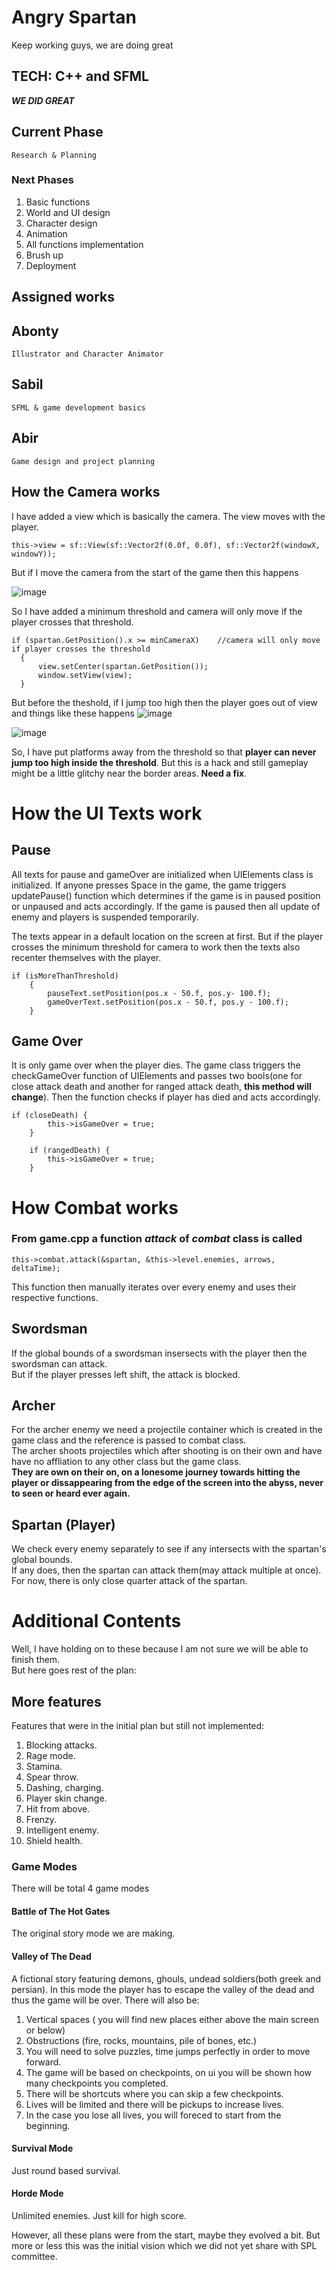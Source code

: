 # Angry Spartan
Keep working guys, we are doing great

## TECH: C++ and SFML

***WE DID GREAT***

## Current Phase
```
Research & Planning
```
### Next Phases
1) Basic functions
2) World and UI design
3) Character design
4) Animation
5) All functions implementation
6) Brush up
7) Deployment

## Assigned works  
 ## Abonty
 ```
 Illustrator and Character Animator
 ```
 ## Sabil
 ```
 SFML & game development basics
 ```
 ## Abir
 ```
 Game design and project planning
 ```
 
 
 ## How the Camera works
 
 I have added a view which is basically the camera. The view moves with the player.
  ```
  this->view = sf::View(sf::Vector2f(0.0f, 0.0f), sf::Vector2f(windowX, windowY));
  ```
  But if I move the camera from the start of the game then this happens
  
  ![image](https://user-images.githubusercontent.com/72934078/127184449-feb2a7f0-46b5-4cc3-9f3d-d6f5da86863c.png)
  
  So I have added a minimum threshold and camera will only move if the player crosses that threshold.
  
  ```
  if (spartan.GetPosition().x >= minCameraX)	//camera will only move if player crosses the threshold
	{
		view.setCenter(spartan.GetPosition());
		window.setView(view);
	}
 ```
But before the theshold, if I jump too high then the player goes out of view and things like these happens
![image](https://user-images.githubusercontent.com/72934078/127185111-8dca0a33-2161-4d0c-98bb-713ecad14544.png)

![image](https://user-images.githubusercontent.com/72934078/127185138-e03ac7b9-7959-453c-baee-18c2f6989c96.png)

So, I have put platforms away from the threshold so that **player can never jump too high inside the threshold**.
But this is a hack and still gameplay might be a little glitchy near the border areas. **Need a fix**.



# How the UI Texts work

## Pause
All texts for pause and gameOver are initialized when UIElements class is initialized.
If anyone presses Space in the game, the game triggers updatePause() function which determines if the game is in paused position or unpaused and acts accordingly.
If the game is paused then all update of enemy and players is suspended temporarily. 

The texts appear in a default location on the screen at first. But if the player crosses the minimum threshold for camera to work then the texts also recenter themselves with the player.
```
if (isMoreThanThreshold)
	{
		pauseText.setPosition(pos.x - 50.f, pos.y- 100.f);
		gameOverText.setPosition(pos.x - 50.f, pos.y - 100.f);
	}
```
## Game Over
It is only game over when the player dies.
The game class triggers the checkGameOver function of UIElements and passes two bools(one for close attack death and another for ranged attack death, **this method will change**). Then the function checks if player has died and acts accordingly.
```
if (closeDeath) {
		this->isGameOver = true;
	}

	if (rangedDeath) {
		this->isGameOver = true;
	}
```


# How Combat works

### From game.cpp a function _***attack***_ of _***combat***_ class is called
```
this->combat.attack(&spartan, &this->level.enemies, arrows, deltaTime);
```
This function then manually iterates over every enemy and uses their respective functions.

## Swordsman
If the global bounds of a swordsman insersects with the player then the swordsman can attack.  
But if the player presses left shift, the attack is blocked.

## Archer
For the archer enemy we need a projectile container which is created in the game class and the reference is passed to combat class.  
The archer shoots projectiles which after shooting is on their own and have have no affliation to any other class but the game class.  
**They are own on their on, on a lonesome journey towards hitting the player or dissappearing from the edge of the screen into the abyss, never to seen or heard ever again.**

## Spartan (Player)
We check every enemy separately to see if any intersects with the spartan's global bounds.  
If any does, then the spartan can attack them(may attack multiple at once).  
For now, there is only close quarter attack of the spartan.  


# Additional Contents
Well, I have holding on to these because I am not sure we will be able to finish them.  
But here goes rest of the plan:

## More features
Features that were in the initial plan but still not implemented:
1. Blocking attacks.
2. Rage mode.
3. Stamina.
4. Spear throw.
5. Dashing, charging.
6. Player skin change.
7. Hit from above.
8. Frenzy.
9. Intelligent enemy.
10. Shield health.

### Game Modes
There will be total 4 game modes

#### Battle of The Hot Gates
The original story mode we are making.
#### Valley of The Dead
A fictional story featuring demons, ghouls, undead soldiers(both greek and persian).
In this mode the player has to escape the valley of the dead and thus the game will be over.
There will also be:
1. Vertical spaces ( you will find new places either above the main screen or below)
2. Obstructions (fire, rocks, mountains, pile of bones, etc.)
3. You will need to solve puzzles, time jumps perfectly in order to move forward.
4. The game will be based on checkpoints, on ui you will be shown how many checkpoints you completed.
5. There will be shortcuts where you can skip a few checkpoints.
6. Lives will be limited and there will be pickups to increase lives.
7. In the case you lose all lives, you will foreced to start from the beginning.

#### Survival Mode
Just round based survival.
#### Horde Mode
Unlimited enemies. Just kill for high score.

However, all these plans were from the start, maybe they evolved a bit. But more or less this was the initial vision which we did not yet share with SPL committee.
